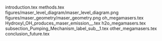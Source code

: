 introduction.tex
methods.tex
figures/maser_level_diagram/maser_level_diagram.png
figures/maser_geometry/maser_geometry.png
oh_megamasers.tex
Hydroxyl_OH_produces_maser_emission__.tex
h2o_megamasers.tex
subsection_Pumping_Mechanism_label_sub__1.tex
other_megamasers.tex
conclusion_future.tex
